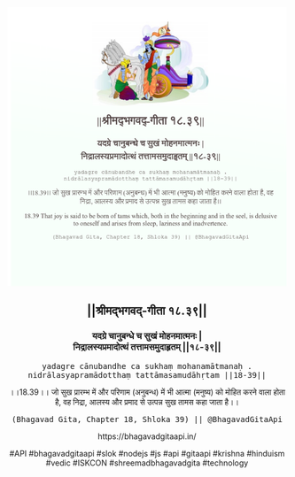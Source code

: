 <img src="../../asset/BG_18_39.png"/>
<center><h2>||श्रीमद्‍भगवद्‍-गीता १८.३९||</h2>
<h3>यदग्रे चानुबन्धे च सुखं मोहनमात्मनः |<br/>निद्रालस्यप्रमादोत्थं तत्तामसमुदाहृतम् ||१८-३९||</h3>
<pre>yadagre cānubandhe ca sukhaṃ mohanamātmanaḥ .<br/>nidrālasyapramādotthaṃ tattāmasamudāhṛtam ||18-39||</pre>
<p>।।18.39।। जो सुख प्रारम्भ में और परिणाम (अनुबन्ध) में भी आत्मा (मनुष्य) को मोहित करने वाला होता है, वह निद्रा, आलस्य और प्रमाद से उत्पन्न सुख तामस कहा जाता है।।</p>
<pre>(Bhagavad Gita, Chapter 18, Shloka 39) || @BhagavadGitaApi</pre><p>https://bhagavadgitaapi.in/</p><p>#API #bhagavadgitaapi #slok #nodejs #js #api #gitaapi #krishna #hinduism #vedic #ISKCON #shreemadbhagavadgita #technology</p></center>